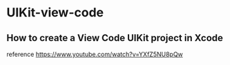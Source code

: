 # UIKit-view-code
## How to create a View Code UIKit project in Xcode
reference https://www.youtube.com/watch?v=YXfZ5NU8pQw
